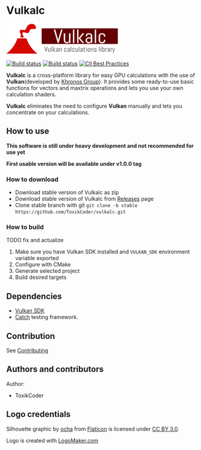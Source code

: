 # Vulkalc

![Logo](./resources/logo.png)

[![Build status](https://travis-ci.org/ToxikCoder/vulkalc.svg?branch=master)](https://travis-ci.org/ToxikCoder/vulkalc)
[![Build status](https://ci.appveyor.com/api/projects/status/jqmebpw0uisopf2n?svg=true)](https://ci.appveyor.com/project/ToxikCoder/vulkalc)
[![CII Best Practices](https://bestpractices.coreinfrastructure.org/projects/1015/badge)](https://bestpractices.coreinfrastructure.org/projects/1015)

**Vulkalc** is a cross-platform library for easy GPU calculations with the use of **Vulkan**(developed by [Khronos Group](https://www.khronos.org/)).
It provides some ready-to-use basic functions for vectors and maxtrix operations
and lets you use your own calculation shaders.

**Vulkalc** eliminates the need to configure **Vulkan** manually and lets you concentrate on your calculations.

## How to use

**This software is still under heavy development and not recommended for use yet**

**First usable version will be available under v1.0.0 tag**

### How to download

- Download stable version of Vulkalc as zip
- Download stable version of Vulkalc from [Releases](https://github.com/ToxikCoder/vulkalc/releases) page
- Clone stable branch with git `git clone -b stable https://github.com/ToxikCoder/vulkalc.git`

### How to build

TODO fix and actualize

1. Make sure you have Vulkan SDK installed and `VULKAN_SDK` environment variable exported
2. Configure with CMake
3. Generate selected project
4. Build desired targets

## Dependencies

- [Vulkan SDK](https://vulkan.lunarg.com/)
 - [Catch](https://github.com/philsquared/Catch) testing framework.

## Contribution

See [Contributing](CONTRIBUTING.md)

## Authors and contributors

Author:
- ToxikCoder

## Logo credentials

Silhouette graphic by <a href="http://www.flaticon.com/authors/ocha">ocha</a> from <a href="http://www.flaticon.com/">Flaticon</a> is licensed under <a href="http://creativecommons.org/licenses/by/3.0/" title="Creative Commons BY 3.0">CC BY 3.0</a>.

Logo is created with <a href="http://logomakr.com" title="Logo Maker">LogoMaker.com</a>